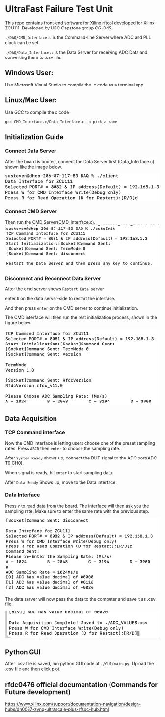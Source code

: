 # UltraFast Failure Test Unit

This repo contains front-end software for Xilinx rftool developed for Xilinx ZCU111. Developed by UBC Capstone group CG-045.

`./DAQ/CMD_Interface.c` is the Command-line Server where ADC and PLL clock can be set.

`./DAQ/Data_Interface.c` is the Data Server for receiving ADC Data and converting them to .csv file.

## Windows User:

Use Microsoft Visual Studio to compile the .c code as a terminal app.

## Linux/Mac User:

Use GCC to compile the c code

`gcc CMD_Interface.c/Data_Interface.c -o pick_a_name`

## Initialization Guide

### Connect Data Server

After the board is booted, connect the Data Server first (Data_Interface.c)
shown like the image below.

![plot](./readme_screenshots/DataServer.png)

### Connect CMD Server
Then run the CMD Server(CMD_Interface.c). 
![plot](./readme_screenshots/TCP%20Command%20Server.png)

### Disconnect and Reconnect Data Server
After the cmd server shows `Restart Data server`

enter `D` on the data server-side to restart the interface.


And then press `enter` on the CMD server to continue initialization. 

The CMD interface will then run the rest initialization process, shown in the figure below.

![plot](./readme_screenshots/TCP%20Command%20Init%20Done.png)

## Data Acquisition

### TCP Command interface

Now the CMD interface is letting users choose one of the preset sampling rates. Press `ABCD` then `enter` to choose the sampling rate.

After `System Ready` shows up, connect the DUT signal to the ADC port(ADC T0 CH0).

When signal is ready, hit `enter` to start sampling data.

After `Data Ready` Shows up, move to the Data interface.

### Data Interface

Press `r` to read data from the board. The interface will then ask you the sampling rate. Make sure to enter the same rate with the previous step.

![plot](./readme_screenshots/Data%20Sample.png)

The data server will now pass the data to the computer and save it as .csv file.

![plot](./readme_screenshots/Data%20Done.png)

## Python GUI

After .csv file is saved, run python GUI code at `./GUI/main.py`. Upload the .csv file and then click plot.

## rfdc0476 official documentation (Commands for Future development)

https://www.xilinx.com/support/documentation-navigation/design-hubs/dh0037-zynq-ultrascale-plus-rfsoc-hub.html
